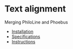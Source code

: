 # Text alignment
Merging PhiloLine and Phoebus

* [Installation](https://github.com/ARTFL-Project/alignment/blob/master/docs/installating.md)
* [Specifications](https://github.com/ARTFL-Project/alignment/blob/master/docs/specification.md)
* [Instructions](https://github.com/ARTFL-Project/alignment/blob/master/docs/instructions.md)
